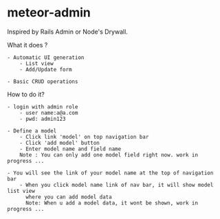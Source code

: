 meteor-admin
============

Inspired by Rails Admin or Node's Drywall.

What it does ?

	- Automatic UI generation
		- List view
		- Add/Update form
		
	- Basic CRUD operations

How to do it?

	- login with admin role
		- user name:a@a.com
		- pwd: admin123

	- Define a model
		- Click link 'model' on top navigation bar
		- Click 'add model' button
		- Enter model name and field name
		Note : You can only add one model field right now. work in progress ... 
		
	- You will see the link of your model name at the top of navigation bar
		- When you click model name link of nav bar, it will show model list view
		  where you can add model data
		  Note: When u add a model data, it wont be shown, work in progress ...
	